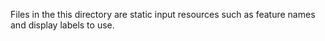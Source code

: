 Files in the this directory are static input resources such as feature names and display labels to use.